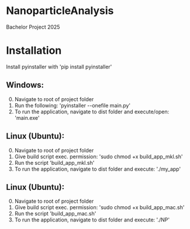 # NanoparticleAnalysis
Bachelor Project 2025


# Installation
Install pyinstaller with 'pip install pyinstaller'

## Windows:
0. Navigate to root of project folder
1. Run the following: 'pyinstaller --onefile main.py'
2. To run the application, navigate to dist folder and execute/open: 'main.exe'

## Linux (Ubuntu): 
0. Navigate to root of project folder
1. Give build script exec. permission: 'sudo chmod +x build_app_mkl.sh'
2. Run the script 'build_app_mkl.sh'
3. To run the application, navigate to dist folder and execute: './my_app'


## Linux (Ubuntu): 
0. Navigate to root of project folder
1. Give build script exec. permission: 'sudo chmod +x build_app_mac.sh'
2. Run the script 'build_app_mac.sh'
3. To run the application, navigate to dist folder and execute: './NP'
